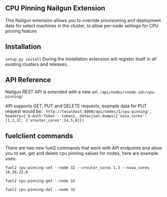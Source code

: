 ## CPU Pinning Nailgun Extension

This Nailgun extension allows you to override provisioning and deployment data for select machines in the cluster, to allow per-node settings for CPU pinning feature

## Installation

`setup.py install`
During the installation extension will register itself in all existing clusters and releases.

## API Reference

Nailgun REST API is extended with a new uri:
`/api/nodes/<node-id>/cpu-pinning/`

API supports GET, PUT and DELETE requests, example data for PUT request would be:
`'http://localhost:8000/api/nodes/1/cpu-pinning', headers={'X-Auth-Token': token}, data=json.dumps({'nova_cores':[1,2,3], {'vrouter_cores':[4,5,6]})`

## fuelclient commands

There are two new fuel2 commands that work with API endpoints and allow you to set, get and delete cpu pinning values for nodes, here are example uses:

`fuel2 cpu-pinning-set --node 32 --vrouter_cores 1,3 --nova_cores 18,20,22,8`

`fuel2 cpu-pinning-get --node 32`

`fuel2 cpu-pinning-del --node 32`
